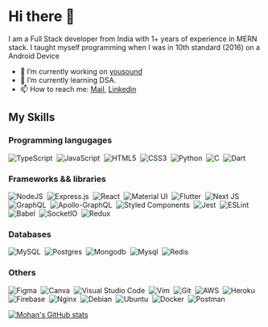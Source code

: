 # Hi there 👋

I am a Full Stack developer from India with 1+ years of experience in MERN stack. I taught myself programming when I was in 10th standard (2016) on a Android Device

- 🔭 I’m currently working on [yousound](https://github.com/Mohanbarman/yousound)
- 🌱 I’m currently learning DSA.
- 📫 How to reach me: <a href='mailto:mohanbarman9711@gmail.com'>Mail<a>, <a href='https://www.linkedin.com/in/mohanbarman/'>Linkedin</a>
  

## My Skills

### Programming langugages
<img alt="TypeScript" src="https://img.shields.io/badge/typescript-%23007ACC.svg?style=for-the-badge&logo=typescript&logoColor=white"/>&nbsp;
<img alt="JavaScript" src="https://img.shields.io/badge/javascript-%23323330.svg?style=for-the-badge&logo=javascript&logoColor=%23F7DF1E"/>&nbsp;
<img alt="HTML5" src="https://img.shields.io/badge/html5-%23E34F26.svg?style=for-the-badge&logo=html5&logoColor=white"/>&nbsp;
<img alt="CSS3" src="https://img.shields.io/badge/css3-%231572B6.svg?style=for-the-badge&logo=css3&logoColor=white"/>&nbsp;
<img alt="Python" src="https://img.shields.io/badge/python-%2314354C.svg?style=for-the-badge&logo=python&logoColor=white"/>&nbsp;
<img alt="C" src="https://img.shields.io/badge/c-%2300599C.svg?style=for-the-badge&logo=c&logoColor=white"/>&nbsp;
<img alt="Dart" src="https://img.shields.io/badge/dart-%230175C2.svg?style=for-the-badge&logo=dart&logoColor=white"/>&nbsp;

### Frameworks && libraries
<img alt="NodeJS" src="https://img.shields.io/badge/node.js-%2343853D.svg?style=for-the-badge&logo=node-dot-js&logoColor=white"/>&nbsp;
<img alt="Express.js" src="https://img.shields.io/badge/express.js-%23404d59.svg?style=for-the-badge&logo=express&logoColor=%2361DAFB"/>&nbsp;
<img alt="React" src="https://img.shields.io/badge/react-%2320232a.svg?style=for-the-badge&logo=react&logoColor=%2361DAFB"/>&nbsp;
<img alt="Material UI" src="https://img.shields.io/badge/materialui-%230081CB.svg?style=for-the-badge&logo=material-ui&logoColor=white"/>&nbsp;
<img alt="Flutter" src="https://img.shields.io/badge/Flutter-%2302569B.svg?style=for-the-badge&logo=Flutter&logoColor=white" />&nbsp;
<img alt="Next JS" src="https://img.shields.io/badge/nextjs-%23000000.svg?style=for-the-badge&logo=next.js&logoColor=white"/>&nbsp;
<img alt="GraphQL" src="https://img.shields.io/badge/-GraphQL-E10098?style=for-the-badge&logo=graphql"/>&nbsp;
<img alt="Apollo-GraphQL" src="https://img.shields.io/badge/-ApolloGraphQL-311C87?style=for-the-badge&logo=apollo-graphql"/>&nbsp;
<img alt="Styled Components" src="https://img.shields.io/badge/styled--components-DB7093?style=for-the-badge&logo=styled-components&logoColor=white"/>&nbsp;
<img alt="Jest" src="https://img.shields.io/badge/-jest-%23C21325?style=for-the-badge&logo=jest&logoColor=white"/>&nbsp;
<img alt="ESLint" src="https://img.shields.io/badge/ESLint-4B3263?style=for-the-badge&logo=eslint&logoColor=white" />&nbsp;
<img alt="Babel" src="https://img.shields.io/badge/Babel-F9DC3e?style=for-the-badge&logo=babel&logoColor=black" />&nbsp;
<img alt="SocketIO" src="https://img.shields.io/badge/Socket.io-010101?&style=for-the-badge&logo=Socket.io&logoColor=white" />&nbsp;
<img alt="Redux" src="https://img.shields.io/badge/Redux-593D88?style=for-the-badge&logo=redux&logoColor=white" />&nbsp;


### Databases
<img alt="MySQL" src="https://img.shields.io/badge/mysql-%2300f.svg?style=for-the-badge&logo=mysql&logoColor=white"/>&nbsp;
<img alt="Postgres" src ="https://img.shields.io/badge/postgres-%23316192.svg?style=for-the-badge&logo=postgresql&logoColor=white"/>&nbsp;
<img alt="Mongodb" src ="https://img.shields.io/badge/MongoDB-white?style=for-the-badge&logo=mongodb&logoColor=4EA94B"/>&nbsp;
<img alt="Mysql" src ="https://img.shields.io/badge/MySQL-00000F?style=for-the-badge&logo=mysql&logoColor=white"/>&nbsp;
<img alt="Redis" src ="https://img.shields.io/badge/redis-%23DD0031.svg?&style=for-the-badge&logo=redis&logoColor=white"/>&nbsp;

 
### Others

<img alt="Figma" src="https://img.shields.io/badge/figma-%23F24E1E.svg?style=for-the-badge&logo=figma&logoColor=white"/>&nbsp;
<img alt="Canva" src="https://img.shields.io/badge/Canva-%2300C4CC.svg?style=for-the-badge&logo=Canva&logoColor=white"/>&nbsp;
<img alt="Visual Studio Code" src="https://img.shields.io/badge/VisualStudioCode-0078d7.svg?style=for-the-badge&logo=visual-studio-code&logoColor=white"/>&nbsp;
<img alt="Vim" src="https://img.shields.io/badge/VIM-%2311AB00.svg?style=for-the-badge&logo=vim&logoColor=white"/>&nbsp;
<img alt="Git" src="https://img.shields.io/badge/git-%23F05033.svg?style=for-the-badge&logo=git&logoColor=white"/>&nbsp;
<img alt="AWS" src="https://img.shields.io/badge/AWS-%23FF9900.svg?style=for-the-badge&logo=amazon-aws&logoColor=white"/>&nbsp;
<img alt="Heroku" src="https://img.shields.io/badge/heroku-%23430098.svg?style=for-the-badge&logo=heroku&logoColor=white"/>&nbsp;
<img alt="Firebase" src="https://img.shields.io/badge/firebase-%23039BE5.svg?style=for-the-badge&logo=firebase"/>&nbsp;
<img alt="Nginx" src="https://img.shields.io/badge/nginx-%23009639.svg?style=for-the-badge&logo=nginx&logoColor=white"/>&nbsp;
<img alt="Debian" src="https://img.shields.io/badge/Debian-D70A53?style=for-the-badge&logo=debian&logoColor=white" />&nbsp;
<img alt="Ubuntu" src="https://img.shields.io/badge/Ubuntu-E95420?style=for-the-badge&logo=ubuntu&logoColor=white" />&nbsp;
<img alt="Docker" src="https://img.shields.io/badge/docker-%230db7ed.svg?style=for-the-badge&logo=docker&logoColor=white"/>&nbsp;
<img alt="Postman" src="https://img.shields.io/badge/Postman-FF6C37?style=for-the-badge&logo=postman&logoColor=red" />&nbsp;

[![Mohan's GitHub stats](https://github-readme-stats.vercel.app/api?username=Mohanbarman&count_private=true)](https://github.com/anuraghazra/github-readme-stats)
